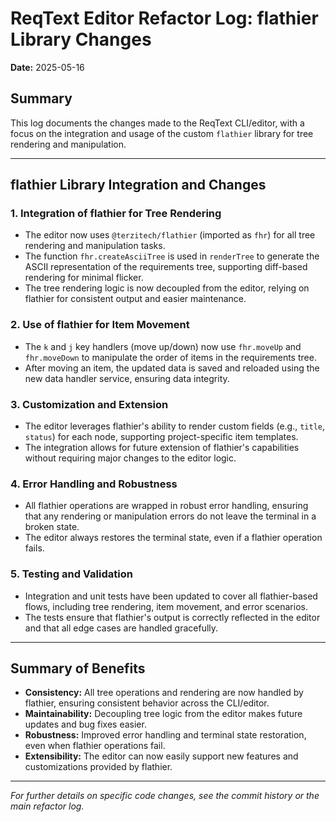 # ReqText Editor Refactor Log: flathier Library Changes

**Date:** 2025-05-16

## Summary
This log documents the changes made to the ReqText CLI/editor, with a focus on the integration and usage of the custom `flathier` library for tree rendering and manipulation.

---

## flathier Library Integration and Changes

### 1. Integration of flathier for Tree Rendering
- The editor now uses `@terzitech/flathier` (imported as `fhr`) for all tree rendering and manipulation tasks.
- The function `fhr.createAsciiTree` is used in `renderTree` to generate the ASCII representation of the requirements tree, supporting diff-based rendering for minimal flicker.
- The tree rendering logic is now decoupled from the editor, relying on flathier for consistent output and easier maintenance.

### 2. Use of flathier for Item Movement
- The `k` and `j` key handlers (move up/down) now use `fhr.moveUp` and `fhr.moveDown` to manipulate the order of items in the requirements tree.
- After moving an item, the updated data is saved and reloaded using the new data handler service, ensuring data integrity.

### 3. Customization and Extension
- The editor leverages flathier's ability to render custom fields (e.g., `title`, `status`) for each node, supporting project-specific item templates.
- The integration allows for future extension of flathier's capabilities without requiring major changes to the editor logic.

### 4. Error Handling and Robustness
- All flathier operations are wrapped in robust error handling, ensuring that any rendering or manipulation errors do not leave the terminal in a broken state.
- The editor always restores the terminal state, even if a flathier operation fails.

### 5. Testing and Validation
- Integration and unit tests have been updated to cover all flathier-based flows, including tree rendering, item movement, and error scenarios.
- The tests ensure that flathier's output is correctly reflected in the editor and that all edge cases are handled gracefully.

---

## Summary of Benefits
- **Consistency:** All tree operations and rendering are now handled by flathier, ensuring consistent behavior across the CLI/editor.
- **Maintainability:** Decoupling tree logic from the editor makes future updates and bug fixes easier.
- **Robustness:** Improved error handling and terminal state restoration, even when flathier operations fail.
- **Extensibility:** The editor can now easily support new features and customizations provided by flathier.

---

*For further details on specific code changes, see the commit history or the main refactor log.*
